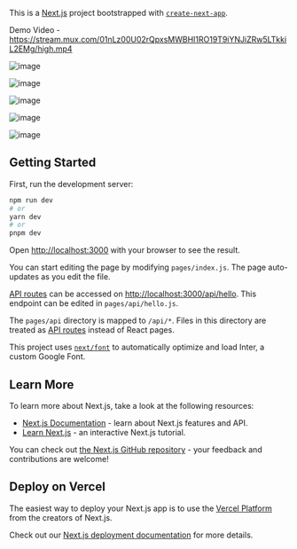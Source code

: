 This is a [Next.js](https://nextjs.org/) project bootstrapped with [`create-next-app`](https://github.com/vercel/next.js/tree/canary/packages/create-next-app).

Demo Video - 
https://stream.mux.com/01nLz00U02rQpxsMWBHI1RO19T9iYNJiZRw5LTkkiL2EMg/high.mp4

![image](https://github.com/HarshS1611/Peer-Task/assets/81004813/fde86ff6-5c38-44db-8a9f-42d476c3777b)

![image](https://github.com/HarshS1611/Peer-Task/assets/81004813/9cf73779-12c6-43fa-b0c8-bd418f7d3fb8)

![image](https://github.com/HarshS1611/Peer-Task/assets/81004813/e1d92ded-a1ea-4f06-b0fb-d5b0eb19b712)

![image](https://github.com/HarshS1611/Peer-Task/assets/81004813/e7ff4e1d-4a02-4d05-95a5-501abb9f4e15)

![image](https://github.com/HarshS1611/Peer-Task/assets/81004813/cf0efc02-b8c6-4966-9c5f-ac94352a2864)



## Getting Started

First, run the development server:

```bash
npm run dev
# or
yarn dev
# or
pnpm dev
```

Open [http://localhost:3000](http://localhost:3000) with your browser to see the result.

You can start editing the page by modifying `pages/index.js`. The page auto-updates as you edit the file.

[API routes](https://nextjs.org/docs/api-routes/introduction) can be accessed on [http://localhost:3000/api/hello](http://localhost:3000/api/hello). This endpoint can be edited in `pages/api/hello.js`.

The `pages/api` directory is mapped to `/api/*`. Files in this directory are treated as [API routes](https://nextjs.org/docs/api-routes/introduction) instead of React pages.

This project uses [`next/font`](https://nextjs.org/docs/basic-features/font-optimization) to automatically optimize and load Inter, a custom Google Font.

## Learn More

To learn more about Next.js, take a look at the following resources:

- [Next.js Documentation](https://nextjs.org/docs) - learn about Next.js features and API.
- [Learn Next.js](https://nextjs.org/learn) - an interactive Next.js tutorial.

You can check out [the Next.js GitHub repository](https://github.com/vercel/next.js/) - your feedback and contributions are welcome!

## Deploy on Vercel

The easiest way to deploy your Next.js app is to use the [Vercel Platform](https://vercel.com/new?utm_medium=default-template&filter=next.js&utm_source=create-next-app&utm_campaign=create-next-app-readme) from the creators of Next.js.

Check out our [Next.js deployment documentation](https://nextjs.org/docs/deployment) for more details.
